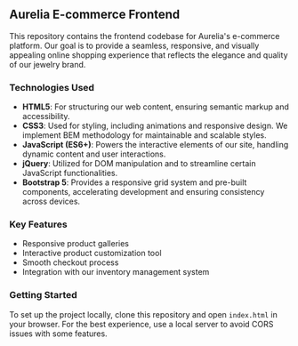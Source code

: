 ## Aurelia E-commerce Frontend

This repository contains the frontend codebase for Aurelia's e-commerce platform. Our goal is to provide a seamless, responsive, and visually appealing online shopping experience that reflects the elegance and quality of our jewelry brand.

### Technologies Used

- **HTML5**: For structuring our web content, ensuring semantic markup and accessibility.
- **CSS3**: Used for styling, including animations and responsive design. We implement BEM methodology for maintainable and scalable styles.
- **JavaScript (ES6+)**: Powers the interactive elements of our site, handling dynamic content and user interactions.
- **jQuery**: Utilized for DOM manipulation and to streamline certain JavaScript functionalities.
- **Bootstrap 5**: Provides a responsive grid system and pre-built components, accelerating development and ensuring consistency across devices.

### Key Features

- Responsive product galleries
- Interactive product customization tool
- Smooth checkout process
- Integration with our inventory management system

### Getting Started

To set up the project locally, clone this repository and open `index.html` in your browser. For the best experience, use a local server to avoid CORS issues with some features.
